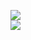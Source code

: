 [![](https://img.shields.io/badge/Made%20With-Github%20Spray-lightgrey.svg?style=for-the-badge&logo=github)](https://github.com/Annihil/github-spray#23200)  
[![](https://i.imgur.com/2DrTn0Z.gif)](https://github.com/Annihil/github-spray)
